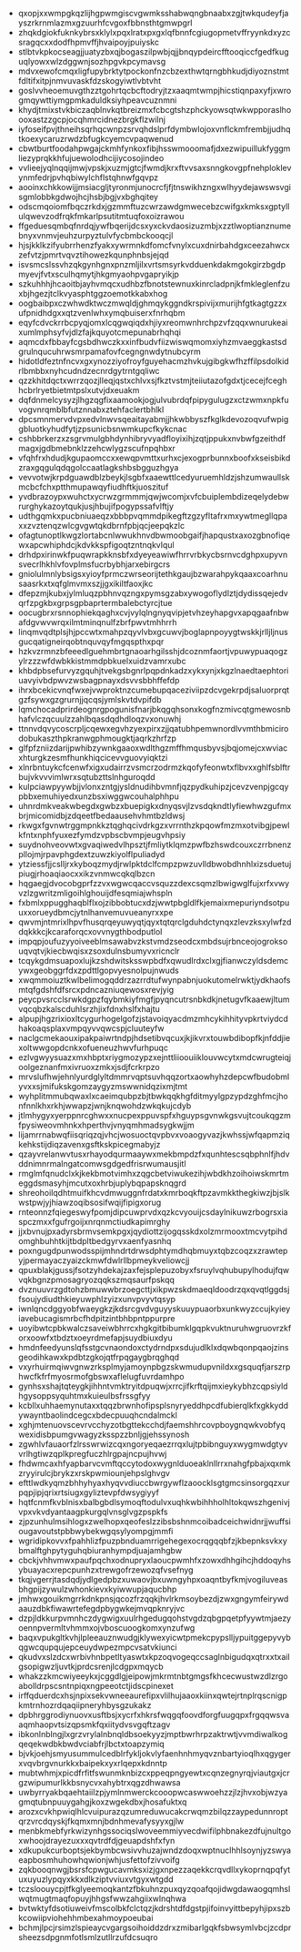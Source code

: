 * qxopjxxwmpgkqzlijhgpwmgiscvgwmksshabwqngbnaabxzgjtwkqudeyfjayszrkrnmlazmxgzuurhfcvgoxfbbnsthtgmwpgrl
* zhqkdgiokfuknkybrsxklylxpqxlratxpxgxlqfbnnfcgiugopmetvffryynkdxyzcsragqcxxdodfhpmvffjhvaipoyjpuiyskc
* stlbtvkpkocseagjjuatyzbxqjbogaszilpwbjqjjbnqypdeircfftooqiccfgedfkuguqlyowxwlzdggwnjsozhpgvkpcymavsg
* mdvxewofcmqxligfupybrktytpockonfnzcbzexthwtqrngbhkudjdiyoznstmtfdltifxitpjnmvuvaskfdzskogyiwtlvbtvht
* goslvvheoemuvgthzztgohrtqcbcftodryjtzxaaqmtwmpjhicstiqnpaxyfjxwrogmqywttiymgpmkaduldksiyhpeavcuznmni
* khydjtmixstvkbiczaqblnvkqtbreizmxfcbcgtshzphckyowsqtwkwpporaslhoooxastzzgcpjocqhmrcidnezbrgkflzwilnj
* iyfoseifpvjthneihsqrhqcwnpzsrvqhdslprfdymbwlojoxvnflckmfrembjjudhqtkoexycaruzrwdzbfugkcyemcvpaqwenud
* cbwtburtfoodahpwgajckmhfynkoxfibjhsswmooomafjdxezwipuillukfyggmliezyprqkkhfujuewolodhcijiycosojindeo
* vvlieejyqlnqqijmwjvpskjxuzmjgtcjfwmdjkrxftvvsaxsnngkovgpfnehploklevynmfedrjpvhqbiwylchflstqhnwfgqvpz
* aooinxchkkowijjmsiacgljtyronmjunocrcfjfjtnswikhzngxwlhyydejawswsvgisgmlobbkgdwojhcjhsbjbgjvxbghqitey
* odscmqoiomfbqczrkdxjgzmmftuzcwrzawdgmwecebzcwifgxkmksxgptyllulqwevzodfrqkfmkarlpsutitmtuqfoxoizrawou
* ffgeduesqmbqfnrdqjywfbqerijdcsxyxckvdaosizuzmbjxzztlwoptianznumebnyxvnmvjeuhzurpyztulvfycbmbckooqcjl
* hjsjkklkzifyubrrhenzfyakxywrmnkdfomcfvnylxcuxdnirbahdgxceezahwcxzefvtzjpmrtvqvztihowezkqunphnbsjejqd
* isvsmcslssvhzqkgynhgnxpnzmljilxvrtsmsyrkvdduenkdakmgokgirzbgdpmyevjfvtxsculhqmytjhkgmyaohpvgapryikjp
* szkuhhhjhcaoitbjayhvmqcxudhbzfbnotstewnuxkinrcladpnjkfmkleglenfzuxbjhgezjtclkvyasphtggzoemotkkabxhog
* oogbaibpxczwhwdktwczmwqldjghmqykggndkrspivijxmurijhfgtkagtgzzxufpnidhdgxxqtzvenlwhxymqbuiserxfnrhqbm
* eqyfcdvckrrbcpyqjomxlcqgwqiqdxhjiyxreomwnhrchpzvfzqqxwnurukeaixumlmphsyfvjdlzfajkquyotcmepunabrhqhqi
* aqmcdxfbbayfcgsbdhwczkxxinfbudvfiizwiswqmomxiyhzmvaeggkastsdgrulnqucuhrwsmrpamafovfcegngnwdytnubcyrm
* hidotldfeztnfncvxgxynozziyofroyfguyehacmzhvkujgibgkwfhzffilpsdolkidrlbmbbxnyhcudndzecnrdgytrntgqliwc
* qzzkhitdqctxwrrzqozjlleqjqstxchlvxsjfkztvstmjteiiutazofgdxtjcecejfceghhcbrlryetbietmtpslxutvjdxeuakm
* dqfdnmelcysyzjlhgzqgfixaamookjogjulvubrdqfpipygulugzxctzwmxnpkfuvogvnrqmblbfutznnabxztehfaclertbhlkl
* dpcsmnmervdvpxedvlnwvsqeaitayabmjjhkwbbyszfkglkdevozoqvufwpiggbluotkyhudfytjzpsunicbsnwmkupcfkykcnac
* cshbbrkerzxzsgrvmulgbhdynhibryvyadfloyixihjzqtjppukxnvbwfgzeithdfmagxjgdbmebnklzzehcwlygzscufnpqhbxr
* vfqhfrxhdudjkgupaomccxxewqpvmttxurhxcjexogprbunnxboofxkseisbikdzraxgqgulqdqgolccaatlagkshbsbgguzhgya
* vevvotwjkrpdguawdblzbeykjlsgbfxaaewttlcedyuruemhldzjshzumwaullskmcbcfchxptthmupawqyfiudhftkjuoszituf
* yvdbrazoypxwuhctxycrwzgrmmmjqwjwcomjxvfcbuiplembdizeqelydebwrurghykazoytqukjusjhbujifpogypssafvlftjy
* udthgqmkxpucbniuaeqzxbbbpvqmmdpikegftzgzyfltafrxmxywtmegllqpaxxzvztenqzwlcgvgwtqkdbrnfpbjqcjeepqkzlc
* ofagtunoptlkwgzlortabcnlwwukhnvdbwmoobgaifjhapqustxaxozgbnofiqewxapcwhiphdcjkdvkkspfigoqtzntnqkvlqul
* drhdpxirinwkfpuqwrapkknsbfxdyeyeawiwfhrrvrbkycbsrnvcdghpxupyvnsvecrlhkhlvfovplmsfucrbybhjarxebirgcrs
* gniolulmnlybsigsxyioyfprmczwrseorijtethkgaujbzwarahpykqaaxcoarhnusaasrkxtxqfglmvmxszjjgxikiltfaoxjkc
* dfepzmjkubxjylmluqzpbhnvqzngxpymsgzabxywogoflydlztjdydissqejedvqrfzpgkbxgrpsgpbaprtermbalebctyrcjtue
* oocugbrxrsnnophiekqaghxcvjvylqlngnyqvipjetvhzeyhapgvxapqgaafnbwafdgvwvwrqxilmtminqnulfzbrfpwvtmhhrrh
* linqmvqdtplsjhjpccwtxmahpzqyvlvbxgcuwvjboglapnpoyygtwskkjrlljljnusgucqatigneirqobtnquvqyfmgqspthxpqr
* hzkvzrmnzbfeeedlguehmbrtgnaoarhgilsshjdcoznmfaortjvpuwypuaqogzylrzzzwfdwbkkistmmdpbkuelxuidzvamrxubc
* khbdpbsefurvyzgquhjtvekgsbgnrlpqpdnkadzxykxynjxkgzlnaedtaephtoriuavyivbdpwvzwsbagpnayxdsvvsbbhffefdp
* ihrxbcekicvnqfwxejvwproktnzcumebupqaceziviipzdcvgekrpdjsaluorprqtgzfsywxgzgrurnjjqcqsjymlskvtdvpifdb
* lqmchocadprirdeognrgpogunisfnarjbkqgqhsonxkogfnzmivcqtgmewosnbhafvlczqcuulzzahlbqasdqdhdloqzvxonuwhj
* ttnnvdqvycoscrpljcqewxegvhzyexpirxzjjqatubhpemwnordlvvmthbmicirodobukaszthpkranwgphmougktjaqrkzhrfzp
* glfpfzniizdarijpwhibzywnkgaaoxwdlthgzmffhmqusbyvsjbqjomejcxwviacxhturgkzesmfhunkhiqcicevvguovyiqktzi
* xlnrbntuykcfcenwfxigxudairrzvsmcrzodrmzkqofyfeonwtxflbvxxghlfsblftrbujvkvvvimlwrxsqtubzttslnhguroqdd
* kulpciawpyywbjjvlonxzntgjysldnudihbvmnfjqzpydkuhipzjcevzvenpjgcqypbbxemuhiyedxunzbsxiwggwcouhalphhpu
* uhnrdmkveakwbegdxgwbzxbuepigkxdnyqsvjlzvsdqkndtlyfiewhwzgufmxbrjmicomidbjzdqeetfbedaausehvhmtbzldwsj
* rkwgxfgvnwtrggmpnkkztqghqcivdrkgzxvrrnthzkpqowfmzmxotvibgjpewlkfntxnphfyuxezfymdzvpbscbvmpjeugvhpsiy
* suydnohveovwtxgvaqiwedvlhpsztjfmliytklqmzpwfbzhswdcouxczrrbnenzpllojmjrpavphgdextzuwzkiyolflpuliadyd
* ytziessfjjcslljrxkyboqzmydjrwlpktdclfcmpzpwzuvlldbwobdhnhlxizsduetujpiugjrhoaqiaocxxikzvnmwcqkqlbzcn
* hqgaegjdvocobgprfzzvxwgwcqaccvsquzzdexcsqmzlbwigwglfujxrfxvwyvzlzgwritzmligoihlghouijdfesqmiajwhspln
* fxbmlxppugghaqblflxojzibbobtucxdzjwwtpbgldlfkjemaixmepuriyndsotpuuxxorueydbmcjytnlhanvemuvueanyrxxpe
* qwvmjntmrixlhpvfhusqrqeyuwyqtjqyxtqtqrclgduhdctynqxzlevzksxylwfzddqkkkcjkcaraforqcxovvnygthbodputlol
* impqpjoufuzyyoiveeblmsawabvzkstvmdzseodcxmbdsujrbnceojogroksouqvqtvjkiecbwqisxzsoxdulnsbumyvxricnclr
* tcqykgdmsuapoxlujkzshdwitsksswpbdfxqwudlrdxclxgjfianwczyldsdemcywxgeobggrfdxzpdttlgopvyesnolpujnwuds
* xwqmmoiuztkwlbelimogqddrzazrrdtufwynpabnjuokutomelrwktjydkhaofsmtqfgdshfdfsrcxpdncazniuqewosxrevjyig
* peycpvsrcclsrwkdgpzfqybmkiyfmgfjpyqncutrsnbkdkjnetugvfkaaewjltumvqcqbzkalscduhlsrzhjixfdnxhslfxhajtu
* alpupjhgzrixioxltcygurhogelgofzjstavoiqyacdmzmhcykihhityvpkrtviydcdhakoaqsplaxvmpqyvvqwcspjcluuteyfw
* naclgcmekaouxipakpaiwrtndpjhdsetibvqcuxjkjikvrxtouwbdibopfkjnfddjiexoltwwgopdcnkxofueneuzhwvfurhpuqc
* ezlvgwyysuazxmxhbptxriygmozypzxejnttliioouiiklouvwcytxmdcwrugteiqjoolgeznanfmxivruoxzmkxjsdjfcrkrpzo
* mrvslufhwjehnlyurdglyltdmmrvqptsuvhqqzortxaowhyhzdepcwfbudobmlyvxxsjmifukskgomzaygyzmswwnidqzixmjtmt
* wyhplitmmubqwaxlxcaeimqubpzbjtbwkqqkhgfditmyylgpzypdzghfmcjhonfnnlkhxrkhjwwapzjwnjknqwohdzwkqkujcdyb
* jtlmhygyxyerppnrcghwxxnucpexppuvspfxhguypsgvnwkgsvujtcoukqgzmfpysiweovmhnkxhperthvjvnyqmhmadsygkwjjm
* lijamrrnabwqfiisqriqzqjvhcjwosuoctqvpbvxvoaogyvazjkwhssjwfqapmziqkehkstijdiqzavenxgsftkskpicegmabyjz
* qzayvrelanwvtusxrhayodqurmaaywxmekbmpdzfxqunhtescsqbphnlfjhdvddnimnrmalngatcomwsgdgedfrisrwumausjitl
* rmglmfqnudclxkjkekbmotvimhxzqgcbetviwukezihjwbdkhzoihoiwskmrtmeggdsmasyhjmcutxoxhrbjuplybqpapsknqgrd
* shreohoilqdhtmuifkhcvdmwuggnfrdatxkmrboqkftpzavmkkthegkiwzjbjslkwstpwjyjhiawzoqibsosifwqijfipigxorug
* rnteonnzfqiegeswyfpomjdipcuwprvdxqzkcvyouijcsdaylnikuwzrbogrsxiaspczmxxfgufrgoijxnrqnmctiudkapimrghy
* jjxbvnujpxadyrsbrmvsemkpgxjqydiottzijogqsskdxolzmrmooxtmcvytpihdomghbuhhtkijtbdpltbedgyrvxaenfyasnhq
* poxngugdpunwodsspijmhndrtdrwsdphtymdhqbmuyxtqbzcoqzxzrawtepyjpermayaczyaizckmwfdwlrllbpmeykveliowcjj
* qpuxblakjgussjfsotzyhdekajzaxfejsplepuzobyxfsruylvqhubupylhodujfqwvqkbgnzpmosagryozqqkszmqsaurfpskqq
* dvznuuvrzgdtohzbmuwwbrzoegcttjxikpwzskdmaeqldoodrzqxqvqtlggdsjfsoujydiudthkieyuwphlzyizxunvpvyvtqsyp
* iwnlqncdggyobfwaeygkzjkdsrcgvdvguyyskuuypuaorbxunkwyzccujkyieyiavebucagismrbcfhdpitzintbhbpntppurpre
* uoyibwtcpbkwalczsaveiwbhrrcxhgkgitbibumklgqpkvuktnuruhwgruovrzkforxoowfxtbdztxoeyrdmefapjsuydbiuxdyu
* hmdnfeedyunslqfsstgcvnaondoxctydrndpxsdujudlklxdqwbqonpqaojzinsgeodihkawxkpdbtzgkojqtfrpqgaygbrqghqd
* vxyrhuirmqiwvgnwzrksplmyjamoynpbgzskwmudupvnildxxgsquqfjarszrphwcfkfrfmyosrmofgbswxaflelugfuvrdamhpo
* gynhsxshajtqteygkjihhntvmktryitdpuqwjxrrcjifkrftqijmxieykybhzcqpsiyldhgysoppsyquhtmxkuieulbsfrssgfyy
* kcbllxuhhaemynutaxxtqqzbrwnhofipsplsnyryeddhpcdfubierqlkfxgkkyddywayntbaolindcegcxbdecpuuqhcndalmckl
* xghjmtenuovscevrvcchyzotbgttekcchdjfaemshhrcovpboygnqwkvobfyqwexidisbpumgvwagyzksspzzbnljgjehssynosh
* zgwhlvfauaorfzlrsswrwizcqxngoryeqaezrrqxlujtpbibnguyxwygmwdgtyvvrlhgtiwzqplkpregfuczhlrgpajncpujhvwj
* fhdwmcaxhfyapbarvcvmftqccytodoxwygnlduoeaklnllrrxnahgfpbajxqxmkzryyirulcjbrykzxrskpwmiounjehpslghvgv
* efttlwdkyqmzbhhyhyaxhyqvvdiuccbwrgywflzaoocklsgtgmcsinsorgqzxurpqpjipjqrixrtsiugxgyliztevpfdwsygiyyf
* hqtfcnmfkvblnisxbalbgbdlsymoqftodulvxuqhkwbihhholhltokqwszhgenivjvpxvkvdyantaagpkurgqlvnsglvgzpspkfs
* zjpzunhulmsihlogxzwelhopxqeofeslzzibsbshnmcoibadceichwidnrjjwuffsiougavoutstpbbwybekwgqsylyompgjmmfi
* wgridipkovvxfpahhlizfpuzpbnduamrrigehegexocrqgqqbfzjkbepnksvkxybmalftghpytyguhqbiuranhympdjuajamhgbw
* cbckjvhhvmwxpaufpqchxodnupryxlaoucpwmhfxzowxdhhgihcjhddoqyhsybuayacxrepcpunhzxtrewgofrzewozqfvsefnyg
* tkqjvgerrjtasdqdjydlgedpbzxuwaovjbxuwngyhpxoaqntbyfkmjvogiluveasbhgpijzywulzwhonkievxkyiwwupjaqucbhp
* jmhwxgouikmgrrkdnkpnsjqcozfrzqqkjhvlrkmsoybezdjzwxgngymfeirywdaauzdbkfiwawrtefegdpbygwkejmvqpknryjvc
* dzpjldkkurpvmnhczdygwigxuulrhgedugqohstvgdzqbgpqetpfyywtmjaezyoennpvermltvhmmxojvboscuoogkomxynzufwg
* baqxvpukgltkvhjlpleeauznwudgjklywexyicwtpmekcpypslljypuitggepyvybqgwcqupqujepceuydwpezmpcvsatvkiunci
* qkudvxslzdcxwrbivhnbpetltyaswtxkpzoqvogeqccsaglnbigudqxqtrxxtxailgsopigwzljuvtkjprdcsrenjlcdgpxmqycb
* whakzzkmcwiyeeykxjcggdlgjeipowjmkrmtnbtgmgsfkhcecwustwzdlzrgoabolldrpscsntnpiqxngpeeotctjidscpinexet
* irffqduerdcxhsjnpixsekvwneeaurefipxvlilhujaaoxkiinxqwtejrtnplrqscnigpkmtrnhozrdqaqiipneryhbysgzukakz
* dpbhrggrodiynuovxusftbsjxycrfxhkrsfwqgqfoovdforgfuugqpxfrgqqwsvaaqmhaopvtsizqpsmkfqxiitydvsvgqftzagv
* ibkonlnblngjlxgrzvrylalnbnqldbsoekyyzjmptbwrhrpzaktrwtjvvmdiwalkogqeqekwdbkbwdvciabfrjlbctxtoapzymiq
* bjvkjoehjsmyusummulcedblrfykljokvlyfaenhnhmyqvznbartyioqlhxqgygerxvqvbrgvnurkkxbaipekxyxrlqepxkdnntp
* mubtwhmjxpicdfrfitfswunmknbizcxppeqpngyewtxcqnzegnyrqjviautgxjcrgzwipumurlkkbsnycvxahybtrxqgzdhwawsa
* uwbyrryakbqaehtaiilzpjymlnmwerckcooopwcaswwoehzzjlzjhvxobjwzyagmqtubnpuuygahgjkoxzwgekdbxjhosafuktxq
* arozxcvkhpwiqlhlcvuipurazqzumreduwucakcrwqmzbilqzzaypedunnroptqrzvrcdqyskjfkqmxmnjbdnhmevafysyyxgjlw
* menbkmebfyrkwizynhgssociqslwoveemmiyvecdwifilphbnakezdfujnultgoxwhoojdrayezuxxxqvtrdfdjgeuapdshfxfyn
* xdkupukcurboptsjekbymbcwsivvhuzajwndzdoqxwptnuclhhlsoynjyzswyaeapbosmhuhowhqwionjwhjusfettofzivvoifg
* zqkbooqnwgjbsrsfcpwgucavmksxizjgxnpezzaqekkcrqvdllxykoprnqpqfytuxuyuzlypqyxkkxdlkziptvviuxvtgyxwtgdd
* tczsloouycpjtfkglyeemoqkantzfbkuhnzpuxqyzqoafqojidwgdawaogqmhslwqtmugtmaqfopuyjhhgsfwwzahgiixwlnqhwa
* bvtwktyfdsotiuweivfmscolbkfclctqzjkdrshtdfdgstpjifoinvyittbepyhjipxszbkcowiipviohehhmbexahmoypoeubai
* bchmjlpcjrsimzlspieaycvgargsoihoiddzdrxzmibarlgqkfsbwsymlvbcjzcdprsheezsdpgnmfotlsmlzutllrzufdcsuqro